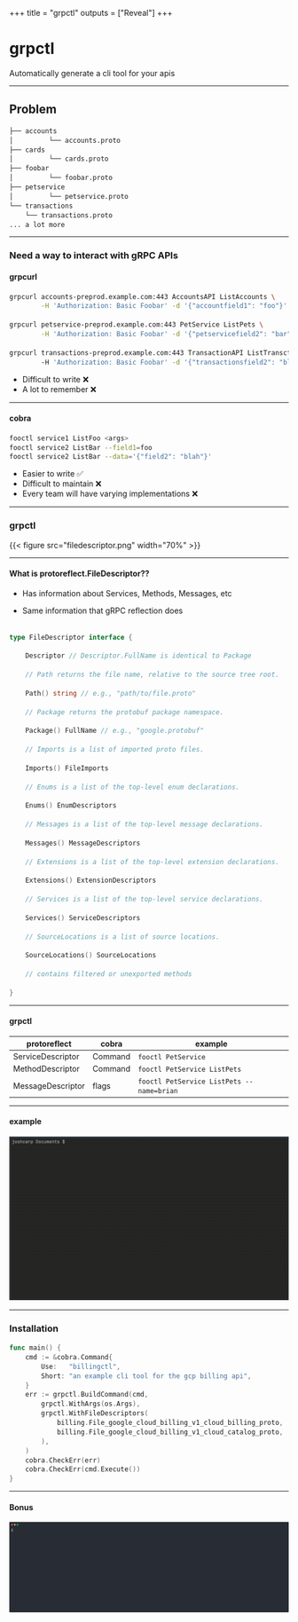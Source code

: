 +++
title = "grpctl"
outputs = ["Reveal"]
+++

# grpctl

Automatically generate a cli tool for your apis

---

## Problem

```bash
├── accounts
│         └── accounts.proto
├── cards
│         └── cards.proto
├── foobar
│         └── foobar.proto
├── petservice
│         └── petservice.proto
└── transactions
    └── transactions.proto
... a lot more
```

---
### Need a way to interact with gRPC APIs

#### grpcurl

```bash
grpcurl accounts-preprod.example.com:443 AccountsAPI ListAccounts \
        -H 'Authorization: Basic Foobar' -d '{"accountfield1": "foo"}'

grpcurl petservice-preprod.example.com:443 PetService ListPets \
        -H 'Authorization: Basic Foobar' -d '{"petservicefield2": "bar"}'

grpcurl transactions-preprod.example.com:443 TransactionAPI ListTransctions \ 
        -H 'Authorization: Basic Foobar' -d '{"transactionsfield2": "blah"}'
```

- Difficult to write ❌
- A lot to remember ❌

---

#### cobra

```bash
fooctl service1 ListFoo <args>
fooctl service2 ListBar --field1=foo
fooctl service2 ListBar --data='{"field2": "blah"}'
```

- Easier to write ✅
- Difficult to maintain ❌
- Every team will have varying implementations ❌

--- 

### grpctl

{{< figure src="filedescriptor.png" width="70%" >}}

---

#### What is protoreflect.FileDescriptor??

- Has information about Services, Methods, Messages, etc

- Same information that gRPC reflection does

```go

type FileDescriptor interface {

	Descriptor // Descriptor.FullName is identical to Package

	// Path returns the file name, relative to the source tree root.

	Path() string // e.g., "path/to/file.proto"

	// Package returns the protobuf package namespace.

	Package() FullName // e.g., "google.protobuf"

	// Imports is a list of imported proto files.

	Imports() FileImports

	// Enums is a list of the top-level enum declarations.

	Enums() EnumDescriptors

	// Messages is a list of the top-level message declarations.

	Messages() MessageDescriptors

	// Extensions is a list of the top-level extension declarations.

	Extensions() ExtensionDescriptors

	// Services is a list of the top-level service declarations.

	Services() ServiceDescriptors

	// SourceLocations is a list of source locations.

	SourceLocations() SourceLocations

	// contains filtered or unexported methods

}

```

---
#### grpctl
| protoreflect | cobra | example
| -- | -- | -- |
| ServiceDescriptor| Command | `fooctl PetService`
| MethodDescriptor | Command | `fooctl PetService ListPets`
| MessageDescriptor| flags | `fooctl PetService ListPets --name=brian`
    
---

#### example

![](https://raw.githubusercontent.com/joshcarp/grpctl/main/examplectl.gif)

---

### Installation

```go
func main() {
	cmd := &cobra.Command{
		Use:   "billingctl",
		Short: "an example cli tool for the gcp billing api",
	}
	err := grpctl.BuildCommand(cmd,
		grpctl.WithArgs(os.Args),
		grpctl.WithFileDescriptors(
			billing.File_google_cloud_billing_v1_cloud_billing_proto,
			billing.File_google_cloud_billing_v1_cloud_catalog_proto,
		),
	)
	cobra.CheckErr(err)
	cobra.CheckErr(cmd.Execute())
}
```
---

#### Bonus

![](https://raw.githubusercontent.com/joshcarp/grpctl/main/grpctl.svg)